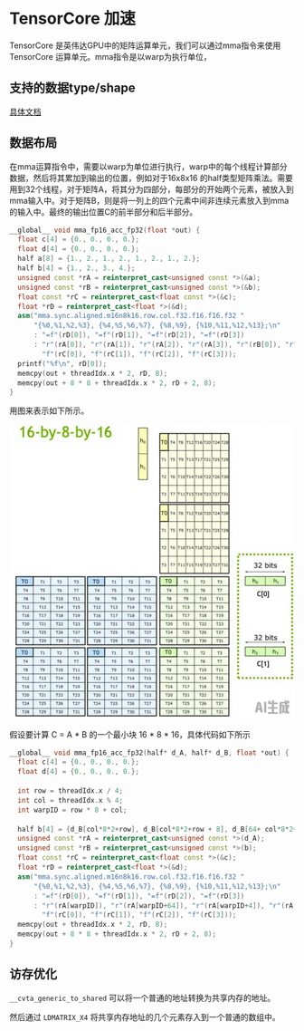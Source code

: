 # TensorCore 加速

TensorCore 是英伟达GPU中的矩阵运算单元，我们可以通过mma指令来使用TensorCore 运算单元。mma指令是以warp为执行单位，

## 支持的数据type/shape


[具体文档](https://docs.nvidia.com/cuda/parallel-thread-execution/index.html?highlight=mma%2520sync%2520aligned%2520m8n8k4#warp-level-matrix-shape)



## 数据布局

在mma运算指令中，需要以warp为单位进行执行，warp中的每个线程计算部分数据，然后将其累加到输出的位置，例如对于16x8x16 的half类型矩阵乘法。需要用到32个线程，对于矩阵A，将其分为四部分，每部分的开始两个元素，被放入到mma输入中。对于矩阵B，则是将一列上的四个元素中间非连续元素放入到mma的输入中。最终的输出位置C的前半部分和后半部分。

```cpp
__global__ void mma_fp16_acc_fp32(float *out) {
  float c[4] = {0., 0., 0., 0.};
  float d[4] = {0., 0., 0., 0.};
  half a[8] = {1., 2., 1., 2., 1., 2., 1., 2.};
  half b[4] = {1., 2., 3., 4.};
  unsigned const *rA = reinterpret_cast<unsigned const *>(&a);
  unsigned const *rB = reinterpret_cast<unsigned const *>(&b);
  float const *rC = reinterpret_cast<float const *>(&c);
  float *rD = reinterpret_cast<float *>(&d);
  asm("mma.sync.aligned.m16n8k16.row.col.f32.f16.f16.f32 "
      "{%0,%1,%2,%3}, {%4,%5,%6,%7}, {%8,%9}, {%10,%11,%12,%13};\n"
      : "=f"(rD[0]), "=f"(rD[1]), "=f"(rD[2]), "=f"(rD[3])
      : "r"(rA[0]), "r"(rA[1]), "r"(rA[2]), "r"(rA[3]), "r"(rB[0]), "r"(rB[1]),
        "f"(rC[0]), "f"(rC[1]), "f"(rC[2]), "f"(rC[3]));
  printf("%f\n", rD[0]);
  memcpy(out + threadIdx.x * 2, rD, 8);
  memcpy(out + 8 * 8 + threadIdx.x * 2, rD + 2, 8);
}
```

用图来表示如下所示。

![alt text](image.png)


假设要计算 C = A * B 的一个最小块 16 * 8 * 16，具体代码如下所示

```cpp
__global__ void mma_fp16_acc_fp32(half* d_A, half* d_B, float *out) {
  float c[4] = {0., 0., 0., 0.};
  float d[4] = {0., 0., 0., 0.};

  int row = threadIdx.x / 4;
  int col = threadIdx.x % 4;
  int warpID = row * 8 + col;

  half b[4] = {d_B[col*8*2+row], d_B[col*8*2+row + 8], d_B[64+ col*8*2+row], d_B[64+ col*8*2+row+ 8]};
  unsigned const *rA = reinterpret_cast<unsigned const *>(d_A);
  unsigned const *rB = reinterpret_cast<unsigned const *>(b);
  float const *rC = reinterpret_cast<float const *>(&c);
  float *rD = reinterpret_cast<float *>(&d);
  asm("mma.sync.aligned.m16n8k16.row.col.f32.f16.f16.f32 "
      "{%0,%1,%2,%3}, {%4,%5,%6,%7}, {%8,%9}, {%10,%11,%12,%13};\n"
      : "=f"(rD[0]), "=f"(rD[1]), "=f"(rD[2]), "=f"(rD[3])
      : "r"(rA[warpID]), "r"(rA[warpID+64]), "r"(rA[warpID+4]), "r"(rA[warpID+68]), "r"(rB[0]), "r"(rB[1]),
        "f"(rC[0]), "f"(rC[1]), "f"(rC[2]), "f"(rC[3]));
  memcpy(out + threadIdx.x * 2, rD, 8);
  memcpy(out + 8 * 8 + threadIdx.x * 2, rD + 2, 8);
}

```

## 访存优化

`__cvta_generic_to_shared` 可以将一个普通的地址转换为共享内存的地址。

然后通过 `LDMATRIX_X4` 将共享内存地址的几个元素存入到一个普通的数组中。

